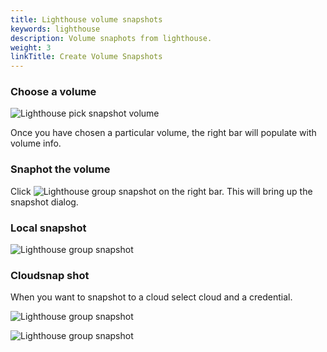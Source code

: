 ```yaml
---
title: Lighthouse volume snapshots
keywords: lighthouse
description: Volume snaphots from lighthouse.
weight: 3
linkTitle: Create Volume Snapshots
---
```


### Choose a volume

![Lighthouse pick snapshot volume](/img/lighthouse-new-volume-info.png)

Once you have chosen a particular volume, the right bar will populate with volume info.

### Snaphot the volume

Click ![Lighthouse group snapshot](/img/lh-new-archive-icon.png) on the right bar. This will bring up the snapshot dialog.

### Local snapshot

![Lighthouse group snapshot](/img/lighthouse-new-volume-local-snap.png)

### Cloudsnap shot

When you want to snapshot to a cloud select cloud and a credential.

![Lighthouse group snapshot](/img/lighthouse-new-cloud-credential.png)

![Lighthouse group snapshot](/img/lighthouse-new-cloud-snap.png)
